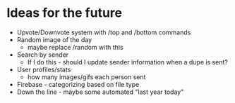 # Ideas for the future
- Upvote/Downvote system with /top and /bottom commands
- Random image of the day
    - maybe replace /random with this
- Search by sender
    - If I do this - should I update sender information when a dupe is sent?
- User profiles/stats
    - how many images/gifs each person sent
- Firebase - categorizing based on file type
- Down the line - maybe some automated "last year today"
